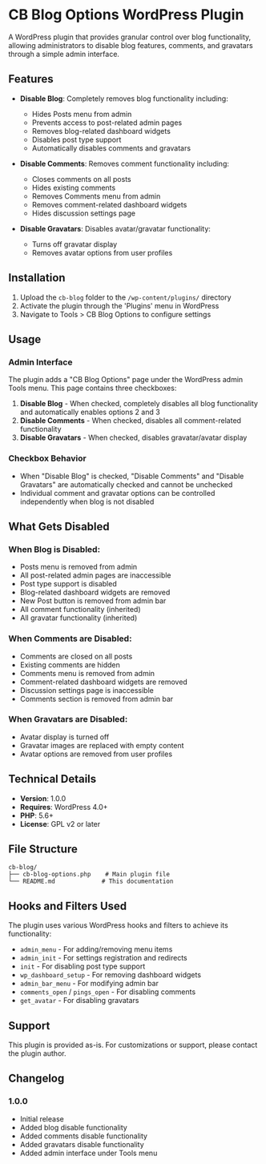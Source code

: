 # CB Blog Options WordPress Plugin

A WordPress plugin that provides granular control over blog functionality, allowing administrators to disable blog features, comments, and gravatars through a simple admin interface.

## Features

- **Disable Blog**: Completely removes blog functionality including:
  - Hides Posts menu from admin
  - Prevents access to post-related admin pages
  - Removes blog-related dashboard widgets
  - Disables post type support
  - Automatically disables comments and gravatars

- **Disable Comments**: Removes comment functionality including:
  - Closes comments on all posts
  - Hides existing comments
  - Removes Comments menu from admin
  - Removes comment-related dashboard widgets
  - Hides discussion settings page

- **Disable Gravatars**: Disables avatar/gravatar functionality:
  - Turns off gravatar display
  - Removes avatar options from user profiles

## Installation

1. Upload the `cb-blog` folder to the `/wp-content/plugins/` directory
2. Activate the plugin through the 'Plugins' menu in WordPress
3. Navigate to Tools > CB Blog Options to configure settings

## Usage

### Admin Interface

The plugin adds a "CB Blog Options" page under the WordPress admin Tools menu. This page contains three checkboxes:

1. **Disable Blog** - When checked, completely disables all blog functionality and automatically enables options 2 and 3
2. **Disable Comments** - When checked, disables all comment-related functionality
3. **Disable Gravatars** - When checked, disables gravatar/avatar display

### Checkbox Behavior

- When "Disable Blog" is checked, "Disable Comments" and "Disable Gravatars" are automatically checked and cannot be unchecked
- Individual comment and gravatar options can be controlled independently when blog is not disabled

## What Gets Disabled

### When Blog is Disabled:
- Posts menu is removed from admin
- All post-related admin pages are inaccessible
- Post type support is disabled
- Blog-related dashboard widgets are removed
- New Post button is removed from admin bar
- All comment functionality (inherited)
- All gravatar functionality (inherited)

### When Comments are Disabled:
- Comments are closed on all posts
- Existing comments are hidden
- Comments menu is removed from admin
- Comment-related dashboard widgets are removed
- Discussion settings page is inaccessible
- Comments section is removed from admin bar

### When Gravatars are Disabled:
- Avatar display is turned off
- Gravatar images are replaced with empty content
- Avatar options are removed from user profiles

## Technical Details

- **Version**: 1.0.0
- **Requires**: WordPress 4.0+
- **PHP**: 5.6+
- **License**: GPL v2 or later

## File Structure

```
cb-blog/
├── cb-blog-options.php    # Main plugin file
└── README.md             # This documentation
```

## Hooks and Filters Used

The plugin uses various WordPress hooks and filters to achieve its functionality:

- `admin_menu` - For adding/removing menu items
- `admin_init` - For settings registration and redirects
- `init` - For disabling post type support
- `wp_dashboard_setup` - For removing dashboard widgets
- `admin_bar_menu` - For modifying admin bar
- `comments_open` / `pings_open` - For disabling comments
- `get_avatar` - For disabling gravatars

## Support

This plugin is provided as-is. For customizations or support, please contact the plugin author.

## Changelog

### 1.0.0
- Initial release
- Added blog disable functionality
- Added comments disable functionality  
- Added gravatars disable functionality
- Added admin interface under Tools menu
